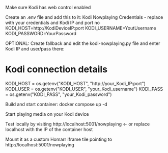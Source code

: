 Make sure Kodi has web control enabled

Create an .env file and add this to it:
Kodi Nowplaying Credentials - replace with your credentials and Kodi IP and port no
KODI_HOST=http://KodiDeviceIP:port
KODI_USERNAME=YoutUsername
KODI_PASSWORD=YourPassword


OPTIONAL: Create fallback and edit the kodi-nowplaying.py file and enter Kodi IP and user/pass there:
# Kodi connection details
KODI_HOST = os.getenv("KODI_HOST", "http://your_Kodi_IP:port")
KODI_USER = os.getenv("KODI_USER", "your_Kodi_username")
KODI_PASS = os.getenv("KODI_PASS", "your_Kodi_password")

Build and start container:
docker compose up -d

Start playing media on your Kodi device

Test locally by visiting http://localhost:5001/nowplaying <- or replace localhost with the IP of the container host


Mount it as a custom Homarr iframe tile pointing to http://localhost:5001/nowplaying 
